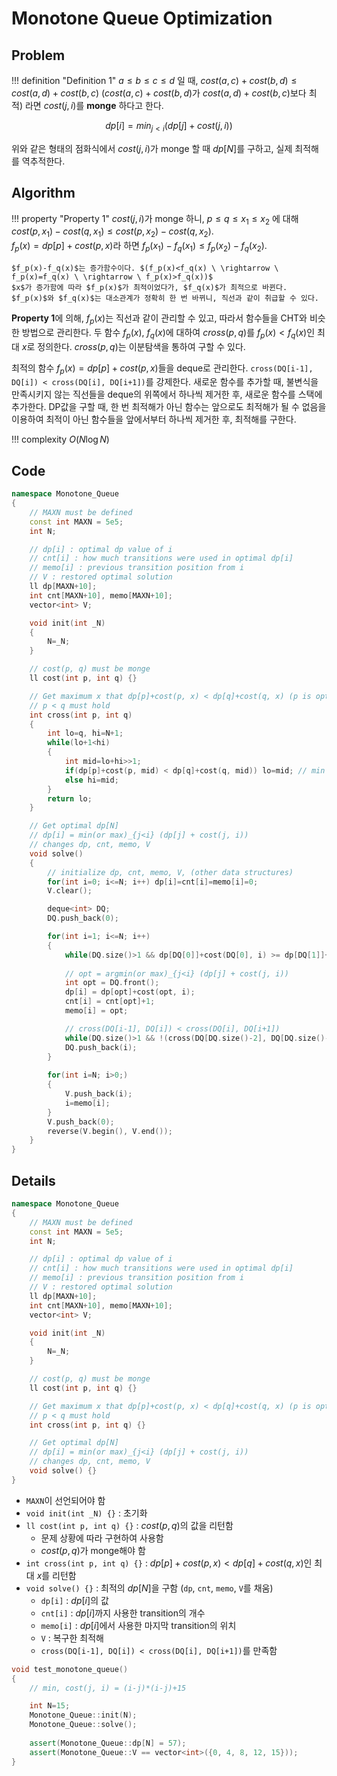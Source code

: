 # Monotone Queue Optimization

## Problem

!!! definition "Definition 1"
    $a \le b \le c \le d$ 일 때, $cost(a, c) + cost(b, d) \le cost(a, d) + cost(b, c)$ ($cost(a, c) + cost(b, d)$가 $cost(a, d) + cost(b, c)$보다 최적) 라면 $cost(j, i)$를 **monge** 하다고 한다.

$$dp[i] = min_{j<i} (dp[j] + cost(j, i))$$

위와 같은 형태의 점화식에서 $cost(j, i)$가 monge 할 때 $dp[N]$를 구하고, 실제 최적해를 역추적한다.

## Algorithm

!!! property "Property 1"
    $cost(j, i)$가 monge 하니, $p \le q \le x_1 \le x_2$ 에 대해 $cost(p, x_1)-cost(q, x_1) \le cost(p, x_2)-cost(q, x_2)$.  
    $f_p(x) = dp[p] + cost(p, x)$라 하면 $f_p(x_1)-f_q(x_1) \le f_p(x_2)-f_q(x_2)$.

    $f_p(x)-f_q(x)$는 증가함수이다. $(f_p(x)<f_q(x) \ \rightarrow \ f_p(x)=f_q(x) \ \rightarrow \ f_p(x)>f_q(x))$  
    $x$가 증가함에 따라 $f_p(x)$가 최적이었다가, $f_q(x)$가 최적으로 바뀐다.  
    $f_p(x)$와 $f_q(x)$는 대소관계가 정확히 한 번 바뀌니, 직선과 같이 취급할 수 있다.

**Property 1**에 의해, $f_p(x)$는 직선과 같이 관리할 수 있고, 따라서 함수들을 CHT와 비슷한 방법으로 관리한다.
두 함수 $f_p(x)$, $f_q(x)$에 대하여 $cross(p, q)$를 $f_p(x)<f_q(x)$인 최대 $x$로 정의한다.
$cross(p, q)$는 이분탐색을 통하여 구할 수 있다.

최적의 함수 $f_p(x) = dp[p] + cost(p, x)$들을 deque로 관리한다.
`cross(DQ[i-1], DQ[i]) < cross(DQ[i], DQ[i+1])`를 강제한다.
새로운 함수를 추가할 때, 불변식을 만족시키지 않는 직선들을 deque의 위쪽에서 하나씩 제거한 후, 새로운 함수를 스택에 추가한다.
DP값을 구할 때, 한 번 최적해가 아닌 함수는 앞으로도 최적해가 될 수 없음을 이용하여 최적이 아닌 함수들을 앞에서부터 하나씩 제거한 후, 최적해를 구한다.

!!! complexity
    $O(N\log N)$

## Code

``` cpp linenums="1" title="monotone_queue.cpp"
namespace Monotone_Queue
{
    // MAXN must be defined
    const int MAXN = 5e5;
    int N;

    // dp[i] : optimal dp value of i
    // cnt[i] : how much transitions were used in optimal dp[i]
    // memo[i] : previous transition position from i
    // V : restored optimal solution
    ll dp[MAXN+10];
    int cnt[MAXN+10], memo[MAXN+10];
    vector<int> V;

    void init(int _N)
    {
        N=_N;
    }

    // cost(p, q) must be monge
    ll cost(int p, int q) {}

    // Get maximum x that dp[p]+cost(p, x) < dp[q]+cost(q, x) (p is optimal than q)
    // p < q must hold
    int cross(int p, int q)
    {
        int lo=q, hi=N+1;
        while(lo+1<hi)
        {
            int mid=lo+hi>>1;
            if(dp[p]+cost(p, mid) < dp[q]+cost(q, mid)) lo=mid; // min : <, max : >
            else hi=mid;
        }
        return lo;
    }

    // Get optimal dp[N]
    // dp[i] = min(or max)_{j<i} (dp[j] + cost(j, i)) 
    // changes dp, cnt, memo, V
    void solve()
    {
        // initialize dp, cnt, memo, V, (other data structures)
        for(int i=0; i<=N; i++) dp[i]=cnt[i]=memo[i]=0;
        V.clear();

        deque<int> DQ;
        DQ.push_back(0);

        for(int i=1; i<=N; i++)
        {
            while(DQ.size()>1 && dp[DQ[0]]+cost(DQ[0], i) >= dp[DQ[1]]+cost(DQ[1], i)) DQ.pop_front(); // min : >=, max : <=
            
            // opt = argmin(or max)_{j<i} (dp[j] + cost(j, i))
            int opt = DQ.front();
            dp[i] = dp[opt]+cost(opt, i);
            cnt[i] = cnt[opt]+1;
            memo[i] = opt;

            // cross(DQ[i-1], DQ[i]) < cross(DQ[i], DQ[i+1])
            while(DQ.size()>1 && !(cross(DQ[DQ.size()-2], DQ[DQ.size()-1]) < cross(DQ[DQ.size()-1], i))) DQ.pop_back();
            DQ.push_back(i);
        }
        
        for(int i=N; i>0;)
        {
            V.push_back(i);
            i=memo[i];
        }
        V.push_back(0);
        reverse(V.begin(), V.end());
    }
}
```

## Details

``` cpp linenums="1" title="template"
namespace Monotone_Queue
{
    // MAXN must be defined
    const int MAXN = 5e5;
    int N;

    // dp[i] : optimal dp value of i
    // cnt[i] : how much transitions were used in optimal dp[i]
    // memo[i] : previous transition position from i
    // V : restored optimal solution
    ll dp[MAXN+10];
    int cnt[MAXN+10], memo[MAXN+10];
    vector<int> V;

    void init(int _N)
    {
        N=_N;
    }

    // cost(p, q) must be monge
    ll cost(int p, int q) {}

    // Get maximum x that dp[p]+cost(p, x) < dp[q]+cost(q, x) (p is optimal than q)
    // p < q must hold
    int cross(int p, int q) {}

    // Get optimal dp[N]
    // dp[i] = min(or max)_{j<i} (dp[j] + cost(j, i)) 
    // changes dp, cnt, memo, V
    void solve() {}
}
```

- `MAXN`이 선언되어야 함
- `void init(int _N) {}` : 초기화
- `ll cost(int p, int q) {}` : $cost(p, q)$의 값을 리턴함
    - 문제 상황에 따라 구현하여 사용함
    - $cost(p, q)$가 monge해야 함
- `int cross(int p, int q) {}` : $dp[p]+cost(p, x)<dp[q]+cost(q, x)$인 최대 $x$를 리턴함
- `void solve() {}` : 최적의 $dp[N]$을 구함 (`dp`, `cnt`, `memo`, `V`를 채움)
    - `dp[i]` : $dp[i]$의 값
    - `cnt[i]` : $dp[i]$까지 사용한 transition의 개수
    - `memo[i]` : $dp[i]$에서 사용한 마지막 transition의 위치
    - `V` : 복구한 최적해
    - `cross(DQ[i-1], DQ[i]) < cross(DQ[i], DQ[i+1])`를 만족함

``` cpp linenums="1" title="example"
void test_monotone_queue()
{
    // min, cost(j, i) = (i-j)*(i-j)+15

    int N=15;
    Monotone_Queue::init(N);
    Monotone_Queue::solve();
    
    assert(Monotone_Queue::dp[N] = 57);
    assert(Monotone_Queue::V == vector<int>({0, 4, 8, 12, 15}));
}
```